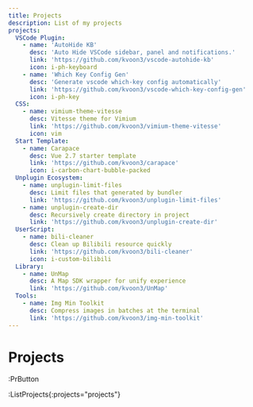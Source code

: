 ```yaml
---
title: Projects
description: List of my projects
projects:
  VSCode Plugin:
    - name: 'AutoHide KB'
      desc: 'Auto Hide VSCode sidebar, panel and notifications.'
      link: 'https://github.com/kvoon3/vscode-autohide-kb'
      icon: i-ph-keyboard
    - name: 'Which Key Config Gen'
      desc: 'Generate vscode which-key config automatically'
      link: 'https://github.com/kvoon3/vscode-which-key-config-gen'
      icon: i-ph-key
  CSS:
    - name: vimium-theme-vitesse
      desc: Vitesse theme for Vimium
      link: 'https://github.com/kvoon3/vimium-theme-vitesse'
      icon: vim
  Start Template:
    - name: Carapace
      desc: Vue 2.7 starter template
      link: 'https://github.com/kvoon3/carapace'
      icon: i-carbon-chart-bubble-packed
  Unplugin Ecosystem:
    - name: unplugin-limit-files
      desc: Limit files that generated by bundler
      link: 'https://github.com/kvoon3/unplugin-limit-files'
    - name: unplugin-create-dir
      desc: Recursively create directory in project
      link: 'https://github.com/kvoon3/unplugin-create-dir'
  UserScript:
    - name: bili-cleaner
      desc: Clean up Bilibili resource quickly
      link: 'https://github.com/kvoon3/bili-cleaner'
      icon: i-custom-bilibili
  Library:
    - name: UnMap
      desc: A Map SDK wrapper for unify experience
      link: 'https://github.com/kvoon3/UnMap'
  Tools:
    - name: Img Min Toolkit
      desc: Compress images in batches at the terminal
      link: 'https://github.com/kvoon3/img-min-toolkit'
---
```


# Projects

:PrButton

:ListProjects{:projects="projects"}
